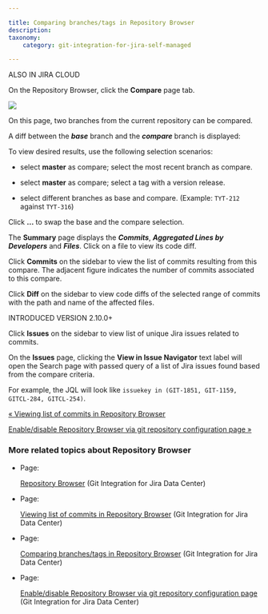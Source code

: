 ```yaml
---

title: Comparing branches/tags in Repository Browser
description:
taxonomy:
    category: git-integration-for-jira-self-managed

---
```

ALSO IN JIRA CLOUD

On the Repository Browser, click the **Compare** page tab.

![](https://bigbrassband.atlassian.net/wiki/download/attachments/1930398705/gitserver-repo-browser-compare-issues.png?version=1&modificationDate=1630642901624&cacheVersion=1&api=v2)

On this page, two branches from the current repository can be compared.

A diff between the _**base**_ branch and the _**compare**_ branch is displayed:

To view desired results, use the following selection scenarios:

*   select **master** as compare; select the most recent branch as compare.

*   select **master** as compare; select a tag with a version release.

*   select different branches as base and compare. (Example: `TYT-212` against `TYT-316`)


Click **…** to swap the base and the compare selection.

The **Summary** page displays the _**Commits**_, _**Aggregated Lines by Developers**_ and _**Files**_. Click on a file to view its code diff.

Click **Commits** on the sidebar to view the list of commits resulting from this compare. The adjacent figure indicates the number of commits associated to this compare.

Click **Diff** on the sidebar to view code diffs of the selected range of commits with the path and name of the affected files.

INTRODUCED VERSION 2.10.0+

Click **Issues** on the sidebar to view list of unique Jira issues related to commits.

On the **Issues** page, clicking the **View in Issue Navigator** text label will open the Search page with passed query of a list of Jira issues found based from the compare criteria.

For example, the JQL will look like `issuekey in (GIT-1851, GIT-1159, GITCL-284, GITCL-254)`.

[« Viewing list of commits in Repository Browser](/wiki/spaces/GIJDC/pages/1930398681/Viewing+list+of+commits+in+Repository+Browser)

[Enable/disable Repository Browser via git repository configuration page »](/wiki/spaces/GIJDC/pages/1930398739)

### More related topics about Repository Browser

*   Page:

    [Repository Browser](/wiki/spaces/GIJDC/pages/1930398598/Repository+Browser) (Git Integration for Jira Data Center)

*   Page:

    [Viewing list of commits in Repository Browser](/wiki/spaces/GIJDC/pages/1930398681/Viewing+list+of+commits+in+Repository+Browser) (Git Integration for Jira Data Center)

*   Page:

    [Comparing branches/tags in Repository Browser](/wiki/spaces/GIJDC/pages/1930398705) (Git Integration for Jira Data Center)

*   Page:

    [Enable/disable Repository Browser via git repository configuration page](/wiki/spaces/GIJDC/pages/1930398739) (Git Integration for Jira Data Center)